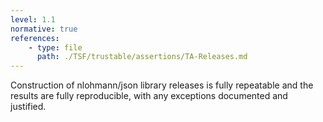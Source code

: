 ```yaml
---
level: 1.1
normative: true
references:
    - type: file
      path: ./TSF/trustable/assertions/TA-Releases.md
---
```


Construction of nlohmann/json library releases is fully repeatable and the results are fully reproducible, with any exceptions documented and justified.

